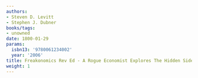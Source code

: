 ```yaml
---
authors:
- Steven D. Levitt
- Stephen J. Dubner
books/tags:
- unowned
date: 1800-01-29
params:
  isbn13: '9780061234002'
  year: '2006'
title: Freakonomics Rev Ed - A Rogue Economist Explores The Hidden Side Of Everything
weight: 1
---
```


<!--more-->